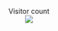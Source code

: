 



<p align="center"> 
  Visitor count<br>
  <img src="https://profile-counter.glitch.me/toxbic/count.svg" />
</p>
